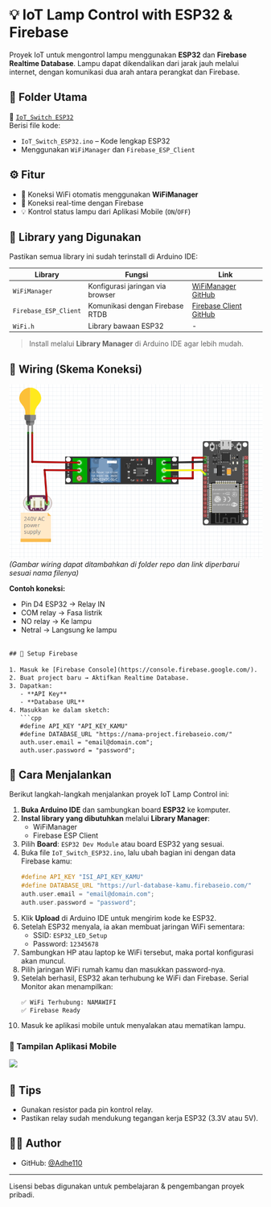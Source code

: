 
# 💡 IoT Lamp Control with ESP32 & Firebase

Proyek IoT untuk mengontrol lampu menggunakan **ESP32** dan **Firebase Realtime Database**. Lampu dapat dikendalikan dari jarak jauh melalui internet, dengan komunikasi dua arah antara perangkat dan Firebase.

## 📁 Folder Utama

📂 [`IoT_Switch ESP32`](https://github.com/Adhe110/IoT_Switch/tree/main/IoT_Switch%20ESP32)  
Berisi file kode:
- `IoT_Switch_ESP32.ino` – Kode lengkap ESP32
- Menggunakan `WiFiManager` dan `Firebase_ESP_Client`

## ⚙️ Fitur

- 🔌 Koneksi WiFi otomatis menggunakan **WiFiManager**
- 🔄 Koneksi real-time dengan Firebase
- 💡 Kontrol status lampu dari Aplikasi Mobile (`ON`/`OFF`)

## 🔧 Library yang Digunakan

Pastikan semua library ini sudah terinstall di Arduino IDE:

| Library | Fungsi | Link |
|--------|--------|------|
| `WiFiManager` | Konfigurasi jaringan via browser | [WiFiManager GitHub](https://github.com/tzapu/WiFiManager) |
| `Firebase_ESP_Client` | Komunikasi dengan Firebase RTDB | [Firebase Client GitHub](https://github.com/mobizt/Firebase-ESP-Client) |
| `WiFi.h` | Library bawaan ESP32 | - |

> Install melalui **Library Manager** di Arduino IDE agar lebih mudah.

## 🔌 Wiring (Skema Koneksi)
![Wiring ESP32 ke Relay dan Lampu](https://raw.githubusercontent.com/Adhe110/IoT_Switch/main/IoT_Switch%20ESP32/wiring.png)  
*(Gambar wiring dapat ditambahkan di folder repo dan link diperbarui sesuai nama filenya)*

**Contoh koneksi:**
- Pin D4 ESP32 → Relay IN
- COM relay → Fasa listrik
- NO relay → Ke lampu
- Netral → Langsung ke lampu

```

## 🔧 Setup Firebase

1. Masuk ke [Firebase Console](https://console.firebase.google.com/).
2. Buat project baru → Aktifkan Realtime Database.
3. Dapatkan:
   - **API Key**
   - **Database URL**
4. Masukkan ke dalam sketch:
   ```cpp
   #define API_KEY "API_KEY_KAMU"
   #define DATABASE_URL "https://nama-project.firebaseio.com/"
   auth.user.email = "email@domain.com";
   auth.user.password = "password";
```


## 🧪 Cara Menjalankan

Berikut langkah-langkah menjalankan proyek IoT Lamp Control ini:

1. **Buka Arduino IDE** dan sambungkan board **ESP32** ke komputer.
2. **Instal library yang dibutuhkan** melalui **Library Manager**:
   - WiFiManager
   - Firebase ESP Client
3. Pilih **Board**: `ESP32 Dev Module` atau board ESP32 yang sesuai.
4. Buka file `IoT_Switch_ESP32.ino`, lalu ubah bagian ini dengan data Firebase kamu:
   ```cpp
   #define API_KEY "ISI_API_KEY_KAMU"
   #define DATABASE_URL "https://url-database-kamu.firebaseio.com/"
   auth.user.email = "email@domain.com";
   auth.user.password = "password";
   ```
5. Klik **Upload** di Arduino IDE untuk mengirim kode ke ESP32.
6. Setelah ESP32 menyala, ia akan membuat jaringan WiFi sementara:
   - SSID: `ESP32_LED_Setup`
   - Password: `12345678`
7. Sambungkan HP atau laptop ke WiFi tersebut, maka portal konfigurasi akan muncul.
8. Pilih jaringan WiFi rumah kamu dan masukkan password-nya.
9. Setelah berhasil, ESP32 akan terhubung ke WiFi dan Firebase. Serial Monitor akan menampilkan:
   ```
   ✅ WiFi Terhubung: NAMAWIFI
   ✅ Firebase Ready
   ```
10. Masuk ke aplikasi mobile untuk menyalakan atau mematikan lampu.

### 📱 Tampilan Aplikasi Mobile

<img src="https://i.ibb.co/JMhCjC3/Whats-App-Image-2025-07-08-at-03-04-11-2.jpg" width="200">



## 🧠 Tips
- Gunakan resistor pada pin kontrol relay.
- Pastikan relay sudah mendukung tegangan kerja ESP32 (3.3V atau 5V).

## 👨‍💻 Author

- GitHub: [@Adhe110](https://github.com/Adhe110)

---



Lisensi bebas digunakan untuk pembelajaran & pengembangan proyek pribadi.
